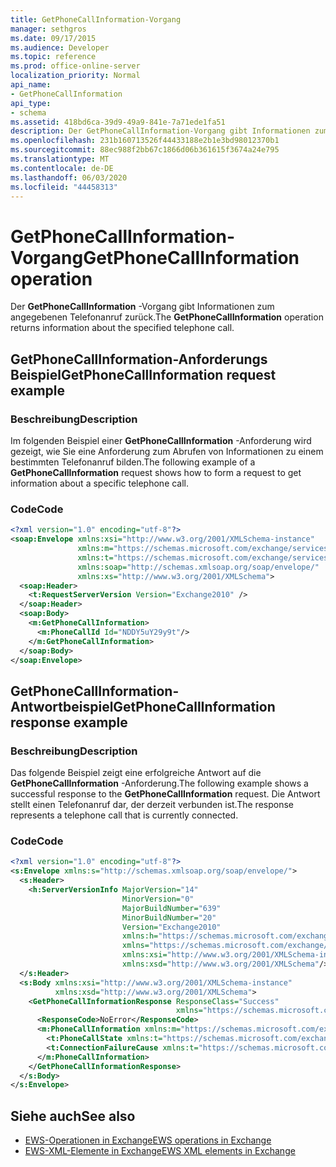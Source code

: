 ```yaml
---
title: GetPhoneCallInformation-Vorgang
manager: sethgros
ms.date: 09/17/2015
ms.audience: Developer
ms.topic: reference
ms.prod: office-online-server
localization_priority: Normal
api_name:
- GetPhoneCallInformation
api_type:
- schema
ms.assetid: 418bd6ca-39d9-49a9-841e-7a71ede1fa51
description: Der GetPhoneCallInformation-Vorgang gibt Informationen zum angegebenen Telefonanruf zurück.
ms.openlocfilehash: 231b160713526f44433188e2b1e3bd98012370b1
ms.sourcegitcommit: 88ec988f2bb67c1866d06b361615f3674a24e795
ms.translationtype: MT
ms.contentlocale: de-DE
ms.lasthandoff: 06/03/2020
ms.locfileid: "44458313"
---
```

# <a name="getphonecallinformation-operation"></a><span data-ttu-id="91b7b-103">GetPhoneCallInformation-Vorgang</span><span class="sxs-lookup"><span data-stu-id="91b7b-103">GetPhoneCallInformation operation</span></span>

<span data-ttu-id="91b7b-104">Der **GetPhoneCallInformation** -Vorgang gibt Informationen zum angegebenen Telefonanruf zurück.</span><span class="sxs-lookup"><span data-stu-id="91b7b-104">The **GetPhoneCallInformation** operation returns information about the specified telephone call.</span></span> 
  
## <a name="getphonecallinformation-request-example"></a><span data-ttu-id="91b7b-105">GetPhoneCallInformation-Anforderungs Beispiel</span><span class="sxs-lookup"><span data-stu-id="91b7b-105">GetPhoneCallInformation request example</span></span>

### <a name="description"></a><span data-ttu-id="91b7b-106">Beschreibung</span><span class="sxs-lookup"><span data-stu-id="91b7b-106">Description</span></span>

<span data-ttu-id="91b7b-107">Im folgenden Beispiel einer **GetPhoneCallInformation** -Anforderung wird gezeigt, wie Sie eine Anforderung zum Abrufen von Informationen zu einem bestimmten Telefonanruf bilden.</span><span class="sxs-lookup"><span data-stu-id="91b7b-107">The following example of a **GetPhoneCallInformation** request shows how to form a request to get information about a specific telephone call.</span></span> 
  
### <a name="code"></a><span data-ttu-id="91b7b-108">Code</span><span class="sxs-lookup"><span data-stu-id="91b7b-108">Code</span></span>

```xml
<?xml version="1.0" encoding="utf-8"?>
<soap:Envelope xmlns:xsi="http://www.w3.org/2001/XMLSchema-instance"
               xmlns:m="https://schemas.microsoft.com/exchange/services/2006/messages"
               xmlns:t="https://schemas.microsoft.com/exchange/services/2006/types"
               xmlns:soap="http://schemas.xmlsoap.org/soap/envelope/"
               xmlns:xs="http://www.w3.org/2001/XMLSchema">
  <soap:Header>
    <t:RequestServerVersion Version="Exchange2010" />
  </soap:Header>
  <soap:Body>
    <m:GetPhoneCallInformation>
      <m:PhoneCallId Id="NDDY5uY29y9t"/>
    </m:GetPhoneCallInformation>
  </soap:Body>
</soap:Envelope>
```

## <a name="getphonecallinformation-response-example"></a><span data-ttu-id="91b7b-109">GetPhoneCallInformation-Antwortbeispiel</span><span class="sxs-lookup"><span data-stu-id="91b7b-109">GetPhoneCallInformation response example</span></span>

### <a name="description"></a><span data-ttu-id="91b7b-110">Beschreibung</span><span class="sxs-lookup"><span data-stu-id="91b7b-110">Description</span></span>

<span data-ttu-id="91b7b-111">Das folgende Beispiel zeigt eine erfolgreiche Antwort auf die **GetPhoneCallInformation** -Anforderung.</span><span class="sxs-lookup"><span data-stu-id="91b7b-111">The following example shows a successful response to the **GetPhoneCallInformation** request.</span></span> <span data-ttu-id="91b7b-112">Die Antwort stellt einen Telefonanruf dar, der derzeit verbunden ist.</span><span class="sxs-lookup"><span data-stu-id="91b7b-112">The response represents a telephone call that is currently connected.</span></span> 
  
### <a name="code"></a><span data-ttu-id="91b7b-113">Code</span><span class="sxs-lookup"><span data-stu-id="91b7b-113">Code</span></span>

```xml
<?xml version="1.0" encoding="utf-8"?>
<s:Envelope xmlns:s="http://schemas.xmlsoap.org/soap/envelope/">
  <s:Header>
    <h:ServerVersionInfo MajorVersion="14" 
                         MinorVersion="0" 
                         MajorBuildNumber="639" 
                         MinorBuildNumber="20" 
                         Version="Exchange2010" 
                         xmlns:h="https://schemas.microsoft.com/exchange/services/2006/types" 
                         xmlns="https://schemas.microsoft.com/exchange/services/2006/types" 
                         xmlns:xsi="http://www.w3.org/2001/XMLSchema-instance" 
                         xmlns:xsd="http://www.w3.org/2001/XMLSchema"/>
  </s:Header>
  <s:Body xmlns:xsi="http://www.w3.org/2001/XMLSchema-instance" 
          xmlns:xsd="http://www.w3.org/2001/XMLSchema">
    <GetPhoneCallInformationResponse ResponseClass="Success" 
                                     xmlns="https://schemas.microsoft.com/exchange/services/2006/messages">
      <ResponseCode>NoError</ResponseCode>
      <m:PhoneCallInformation xmlns:m="https://schemas.microsoft.com/exchange/services/2006/messages">
        <t:PhoneCallState xmlns:t="https://schemas.microsoft.com/exchange/services/2006/types">Connected</t:PhoneCallState>
        <t:ConnectionFailureCause xmlns:t="https://schemas.microsoft.com/exchange/services/2006/types">None</t:ConnectionFailureCause>
      </m:PhoneCallInformation>
    </GetPhoneCallInformationResponse>
  </s:Body>
</s:Envelope>
```

## <a name="see-also"></a><span data-ttu-id="91b7b-114">Siehe auch</span><span class="sxs-lookup"><span data-stu-id="91b7b-114">See also</span></span>

- [<span data-ttu-id="91b7b-115">EWS-Operationen in Exchange</span><span class="sxs-lookup"><span data-stu-id="91b7b-115">EWS operations in Exchange</span></span>](ews-operations-in-exchange.md)
- [<span data-ttu-id="91b7b-116">EWS-XML-Elemente in Exchange</span><span class="sxs-lookup"><span data-stu-id="91b7b-116">EWS XML elements in Exchange</span></span>](ews-xml-elements-in-exchange.md)

